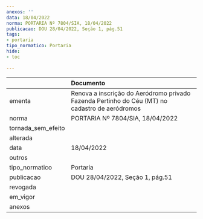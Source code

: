 ```yaml
---
anexos: ''
data: 18/04/2022
norma: PORTARIA Nº 7804/SIA, 18/04/2022
publicacao: DOU 28/04/2022, Seção 1, pág.51
tags:
- portaria
tipo_normatico: Portaria
hide: 
- toc 
 
---
```


|                    | Documento                                                                                      |
|:-------------------|:-----------------------------------------------------------------------------------------------|
| ementa             | Renova a inscrição do Aeródromo privado Fazenda Pertinho do Céu (MT) no cadastro de aeródromos |
| norma              | PORTARIA Nº 7804/SIA, 18/04/2022                                                               |
| tornada_sem_efeito |                                                                                                |
| alterada           |                                                                                                |
| data               | 18/04/2022                                                                                     |
| outros             |                                                                                                |
| tipo_normatico     | Portaria                                                                                       |
| publicacao         | DOU 28/04/2022, Seção 1, pág.51                                                                |
| revogada           |                                                                                                |
| em_vigor           |                                                                                                |
| anexos             |                                                                                                |